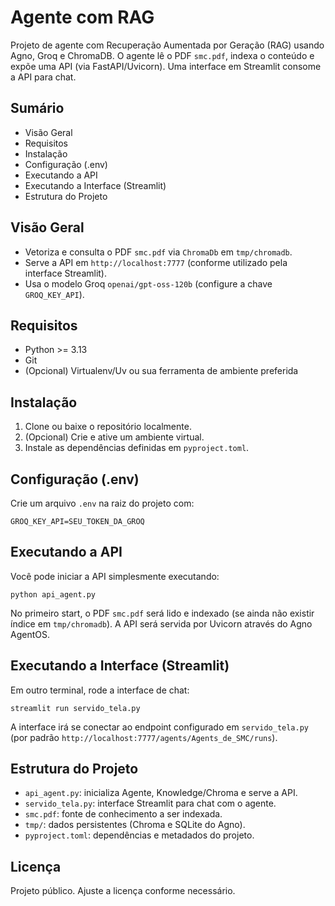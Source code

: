Agente com RAG
===============

Projeto de agente com Recuperação Aumentada por Geração (RAG) usando Agno, Groq e ChromaDB. O agente lê o PDF `smc.pdf`, indexa o conteúdo e expõe uma API (via FastAPI/Uvicorn). Uma interface em Streamlit consome a API para chat.

Sumário
------
- Visão Geral
- Requisitos
- Instalação
- Configuração (.env)
- Executando a API
- Executando a Interface (Streamlit)
- Estrutura do Projeto

Visão Geral
-----------
- Vetoriza e consulta o PDF `smc.pdf` via `ChromaDb` em `tmp/chromadb`.
- Serve a API em `http://localhost:7777` (conforme utilizado pela interface Streamlit).
- Usa o modelo Groq `openai/gpt-oss-120b` (configure a chave `GROQ_KEY_API`).

Requisitos
----------
- Python >= 3.13
- Git
- (Opcional) Virtualenv/Uv ou sua ferramenta de ambiente preferida

Instalação
----------
1. Clone ou baixe o repositório localmente.
2. (Opcional) Crie e ative um ambiente virtual.
3. Instale as dependências definidas em `pyproject.toml`.

Configuração (.env)
-------------------
Crie um arquivo `.env` na raiz do projeto com:

```
GROQ_KEY_API=SEU_TOKEN_DA_GROQ
```

Executando a API
----------------
Você pode iniciar a API simplesmente executando:

```
python api_agent.py
```

No primeiro start, o PDF `smc.pdf` será lido e indexado (se ainda não existir índice em `tmp/chromadb`). A API será servida por Uvicorn através do Agno AgentOS.

Executando a Interface (Streamlit)
----------------------------------
Em outro terminal, rode a interface de chat:

```
streamlit run servido_tela.py
```

A interface irá se conectar ao endpoint configurado em `servido_tela.py` (por padrão `http://localhost:7777/agents/Agents_de_SMC/runs`).

Estrutura do Projeto
--------------------
- `api_agent.py`: inicializa Agente, Knowledge/Chroma e serve a API.
- `servido_tela.py`: interface Streamlit para chat com o agente.
- `smc.pdf`: fonte de conhecimento a ser indexada.
- `tmp/`: dados persistentes (Chroma e SQLite do Agno).
- `pyproject.toml`: dependências e metadados do projeto.

Licença
-------
Projeto público. Ajuste a licença conforme necessário.


